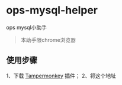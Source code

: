 # ops-mysql-helper
ops mysql小助手

> 本助手限chrome浏览器

## 使用步骤
1、下载 [Tampermonkey](https://chrome.google.com/webstore/detail/tampermonkey/dhdgffkkebhmkfjojejmpbldmpobfkfo) 插件；
2、将这个地址
